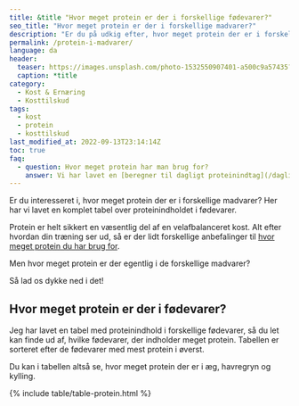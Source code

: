 ```yaml
---
title: &title "Hvor meget protein er der i forskellige fødevarer?"
seo_title: "Hvor meget protein er der i forskellige madvarer?"
description: "Er du på udkig efter, hvor meget protein der er i forskellige fødevarer? Så får du en komplet oversigt over de proteinholdige madvarer."
permalink: /protein-i-madvarer/
language: da
header:
  teaser: https://images.unsplash.com/photo-1532550907401-a500c9a57435?ixlib=rb-1.2.1&ixid=eyJhcHBfaWQiOjEyMDd9&auto=format&fit=crop&h=300&w=400&q=10
  caption: *title
category:
  - Kost & Ernæring
  - Kosttilskud
tags:
  - kost
  - protein
  - kosttilskud
last_modified_at: 2022-09-13T23:14:14Z
toc: true
faq:
  - question: Hvor meget protein har man brug for?
    answer: Vi har lavet en [beregner til dagligt proteinindtag](/dagligt-protein-indtagelse/), hvor vi går i dybden med det nødvendige proteinindtag for at få optimal effekt af din træning.
---
```


Er du interesseret i, hvor meget protein der er i forskellige madvarer? Her har vi lavet en komplet tabel over proteinindholdet i fødevarer.

Protein er helt sikkert en væsentlig del af en velafbalanceret kost. Alt efter hvordan din træning ser ud, så er der lidt forskellige anbefalinger til [hvor meget protein du har brug for](/dagligt-protein-indtagelse/).

Men hvor meget protein er der egentlig i de forskellige madvarer?

Så lad os dykke ned i det!

## Hvor meget protein er der i fødevarer?

Jeg har lavet en tabel med proteinindhold i forskellige fødevarer, så du let kan finde ud af, hvilke fødevarer, der indholder meget protein. Tabellen er sorteret efter de fødevarer med mest protein i øverst.

Du kan i tabellen altså se, hvor meget protein der er i æg, havregryn og kylling.

{% include table/table-protein.html %}
